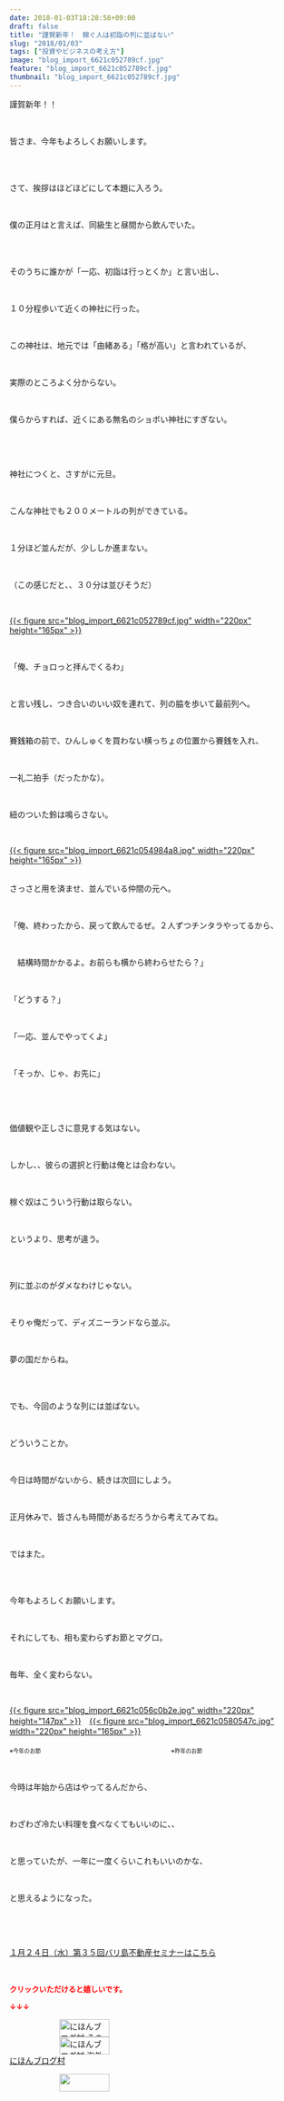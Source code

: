 ```yaml
---
date: 2018-01-03T18:28:58+09:00
draft: false
title: "謹賀新年！　稼ぐ人は初詣の列に並ばない"
slug: "2018/01/03"
tags: ["投資やビジネスの考え方"]
image: "blog_import_6621c052789cf.jpg"
feature: "blog_import_6621c052789cf.jpg"
thumbnail: "blog_import_6621c052789cf.jpg"
---
```

<p>謹賀新年！！</p><p> </p><p>皆さま、今年もよろしくお願いします。</p><p> </p><p><br/>さて、挨拶はほどほどにして本題に入ろう。</p><p> </p><p>僕の正月はと言えば、同級生と昼間から飲んでいた。</p><p> </p><p><br/>そのうちに誰かが「一応、初詣は行っとくか」と言い出し、</p><p> </p><p>１０分程歩いて近くの神社に行った。</p><p> </p><p>この神社は、地元では「由緒ある」「格が高い」と言われているが、</p><p> </p><p>実際のところよく分からない。</p><p> </p><p>僕らからすれば、近くにある無名のショボい神社にすぎない。</p><p> </p><p> </p><p>神社につくと、さすがに元旦。</p><p> </p><p>こんな神社でも２００メートルの列ができている。</p><p> </p><p>１分ほど並んだが、少ししか進まない。</p><p> </p><p>（この感じだと、、３０分は並びそうだ）</p><p> </p><p><a href="blog_import_6621c052789cf.jpg">{{< figure src="blog_import_6621c052789cf.jpg" width="220px" height="165px" >}}</a></p><p> </p><p>「俺、チョロっと拝んでくるわ」</p><p> </p><p>と言い残し、つき合いのいい奴を連れて、列の脇を歩いて最前列へ。</p><p> </p><p>賽銭箱の前で、ひんしゅくを買わない横っちょの位置から賽銭を入れ、</p><p> </p><p>一礼二拍手（だったかな）。</p><p> </p><p>紐のついた鈴は鳴らさない。</p><p> </p><p><a href="blog_import_6621c054984a8.jpg">{{< figure src="blog_import_6621c054984a8.jpg" width="220px" height="165px" >}}</a></p><p><br/>さっさと用を済ませ、並んでいる仲間の元へ。</p><p> </p><p>「俺、終わったから、戻って飲んでるぜ。２人ずつチンタラやってるから、</p><p> </p><p>　結構時間かかるよ。お前らも横から終わらせたら？」</p><p> </p><p>「どうする？」</p><p> </p><p>「一応、並んでやってくよ」</p><p> </p><p>「そっか、じゃ、お先に」</p><p> </p><p> </p><p>価値観や正しさに意見する気はない。</p><p> </p><p>しかし、、彼らの選択と行動は俺とは合わない。</p><p> </p><p>稼ぐ奴はこういう行動は取らない。</p><p> </p><p>というより、思考が違う。</p><p> </p><p><br/>列に並ぶのがダメなわけじゃない。</p><p> </p><p>そりゃ俺だって、ディズニーランドなら並ぶ。</p><p> </p><p>夢の国だからね。</p><p> </p><p><br/>でも、今回のような列には並ばない。</p><p> </p><p>どういうことか。</p><p> </p><p>今日は時間がないから、続きは次回にしよう。</p><p> </p><p>正月休みで、皆さんも時間があるだろうから考えてみてね。</p><p> </p><p>ではまた。</p><p> </p><p><br/>今年もよろしくお願いします。</p><p> </p><p>それにしても、相も変わらずお節とマグロ。</p><p> </p><p>毎年、全く変わらない。</p><p> </p><p><a href="blog_import_6621c056c0b2e.jpg">{{< figure src="blog_import_6621c056c0b2e.jpg" width="220px" height="147px" >}}</a>　<a href="blog_import_6621c0580547c.jpg">{{< figure src="blog_import_6621c0580547c.jpg" width="220px" height="165px" >}}</a></p><p><span style="font-size: 0.7em;">※今年のお節　　</span>　　　　　　　　　　　　　　　<span style="font-size: 0.7em;">※昨年のお節</span></p><p> </p><p>今時は年始から店はやってるんだから、</p><p> </p><p>わざわざ冷たい料理を食べなくてもいいのに、、</p><p> </p><p>と思っていたが、一年に一度くらいこれもいいのかな、</p><p> </p><p>と思えるようになった。</p><p> </p><p> </p><p><a href="iin.co.jp" target="_blank">１月２４日（水）第３５回バリ島不動産セミナーはこちら</a></p><p> </p><p><font color="#ff0000" size="2"><strong>クリックいただけると嬉しいです。</strong></font></p><p><font color="#ff0000" size="2"><strong>↓↓↓</strong></font></p><p><a href="ranking.html?p_cid=01260127" id="&amp;blogmura_banner" target="_blank"><img alt="にほんブログ村 その他生活ブログ 不動産投資へ" border="0" height="31" src="data:image/svg+xml;charset=utf-8,%3Csvg%20xmlns%3D%22http%3A%2F%2Fwww.w3.org%2F2000%2Fsvg%22%20title%3D%22Placeholder%20for%20Images%22%20role%3D%22presentation%22%20viewBox%3D%220%200%2088%2031%22%20%2F%3E" width="88" data-src="https://img-proxy.blog-video.jp/images?url=http%3A%2F%2Flife.blogmura.com%2Fhudousantoushi%2Fimg%2Fhudousantoushi88_31.gif" style="aspect-ratio: auto 88 / 31;"/><noscript><img alt="にほんブログ村 その他生活ブログ 不動産投資へ" border="0" height="31" src="https://img-proxy.blog-video.jp/images?url=http%3A%2F%2Flife.blogmura.com%2Fhudousantoushi%2Fimg%2Fhudousantoushi88_31.gif" width="88"></noscript></a><br/><a href="ranking.html?p_cid=01260127" target="_blank"><img alt="にほんブログ村 海外生活ブログ バリ島情報へ" border="0" height="31" src="data:image/svg+xml;charset=utf-8,%3Csvg%20xmlns%3D%22http%3A%2F%2Fwww.w3.org%2F2000%2Fsvg%22%20title%3D%22Placeholder%20for%20Images%22%20role%3D%22presentation%22%20viewBox%3D%220%200%2088%2031%22%20%2F%3E" width="88" data-src="https://img-proxy.blog-video.jp/images?url=http%3A%2F%2Foverseas.blogmura.com%2Fbali%2Fimg%2Fbali88_31.gif" style="aspect-ratio: auto 88 / 31;"/><noscript><img alt="にほんブログ村 海外生活ブログ バリ島情報へ" border="0" height="31" src="https://img-proxy.blog-video.jp/images?url=http%3A%2F%2Foverseas.blogmura.com%2Fbali%2Fimg%2Fbali88_31.gif" width="88"></noscript></a><br/><a href="ranking.html?p_cid=01260127" target="_blank">にほんブログ村</a></p><p><a href="link.php?1804582" title="人気ブログランキングへ"><img border="0" height="31" src="data:image/svg+xml;charset=utf-8,%3Csvg%20xmlns%3D%22http%3A%2F%2Fwww.w3.org%2F2000%2Fsvg%22%20title%3D%22Placeholder%20for%20Images%22%20role%3D%22presentation%22%20viewBox%3D%220%200%2088%2031%22%20%2F%3E" width="88" data-src="https://blog.with2.net/img/banner/banner_22.gif" style="aspect-ratio: auto 88 / 31;"/><noscript><img border="0" height="31" src="https://blog.with2.net/img/banner/banner_22.gif" width="88"></noscript></a></p>


